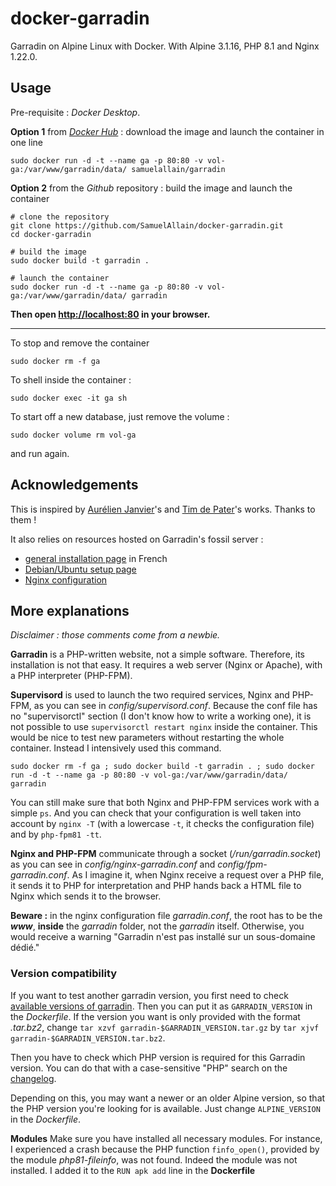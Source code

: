 # docker-garradin

Garradin on Alpine Linux with Docker. With Alpine 3.1.16, PHP 8.1 and Nginx 1.22.0.

## Usage

Pre-requisite : *Docker Desktop*.

**Option 1** from [*Docker Hub*](https://hub.docker.com/r/samuelallain/garradin) : download the image and launch the container in one line
```
sudo docker run -d -t --name ga -p 80:80 -v vol-ga:/var/www/garradin/data/ samuelallain/garradin 
```


**Option 2** from the *Github* repository : build the image and launch the container

```
# clone the repository
git clone https://github.com/SamuelAllain/docker-garradin.git
cd docker-garradin

# build the image
sudo docker build -t garradin .

# launch the container
sudo docker run -d -t --name ga -p 80:80 -v vol-ga:/var/www/garradin/data/ garradin 
```
**Then open [http://localhost:80](http://localhost:80) in your browser.**

<hr>

To stop and remove the container
```
sudo docker rm -f ga
```

To shell inside the container :
```
sudo docker exec -it ga sh
```

To start off a new database, just remove the volume :
```
sudo docker volume rm vol-ga
```
and run again.

## Acknowledgements

This is inspired by [Aurélien Janvier](https://github.com/ajanvier/docker-garradin)'s and [Tim de Pater](https://github.com/TrafeX/docker-php-nginx)'s works. Thanks to them !

It also relies on resources hosted on Garradin's fossil server :

+ [general installation page](https://fossil.kd2.org/garradin/wiki?name=Installation) in French
+ [Debian/Ubuntu setup page](https://fossil.kd2.org/garradin/wiki?name=Installation%20sous%20Debian-Ubuntu)
+ [Nginx configuration](https://fossil.kd2.org/garradin/wiki?name=Installation/nginx)


## More explanations

*Disclaimer : those comments come from a newbie.*

**Garradin** is a PHP-written website, not a simple software.
Therefore, its installation is not that easy.
It requires a web server (Nginx or Apache), with a PHP interpreter (PHP-FPM).

**Supervisord** is used to launch the two required services, Nginx and PHP-FPM, as you can see in *config/supervisord.conf*.
Because the conf file has no "supervisorctl" section (I don't know how to write a working one), it is not possible to use `supervisorctl restart nginx` inside the container.
This would be nice to test new parameters without restarting the whole container. 
Instead I intensively used this command.
```
sudo docker rm -f ga ; sudo docker build -t garradin . ; sudo docker run -d -t --name ga -p 80:80 -v vol-ga:/var/www/garradin/data/ garradin 
```
You can still make sure that both Nginx and PHP-FPM services work with a simple `ps`.
And you can check that your configuration is well taken into account by `nginx -T` (with a lowercase `-t`, it checks the configuration file) and by `php-fpm81 -tt`.

**Nginx and PHP-FPM** communicate through a socket (*/run/garradin.socket*) as you can see in *config/nginx-garradin.conf* and *config/fpm-garradin.conf*.
As I imagine it, when Nginx receive a request over a PHP file, it sends it to PHP for interpretation and PHP hands back a HTML file to Nginx which sends it to the browser.

**Beware :** in the nginx configuration file *garradin.conf*, the root has to be the ***www***, **inside** the *garradin* folder, not the *garradin* itself.
Otherwise, you would receive a warning "Garradin n'est pas installé sur un sous-domaine dédié."

### Version compatibility

If you want to test another garradin version, you first need to check [available versions of garradin](https://fossil.kd2.org/garradin/uvlist).
Then you can put it as `GARRADIN_VERSION` in the *Dockerfile*.
If the version you want is only provided with the format *.tar.bz2*, change `tar xzvf garradin-$GARRADIN_VERSION.tar.gz` by `tar xjvf garradin-$GARRADIN_VERSION.tar.bz2`.

Then you have to check which PHP version is required for this Garradin version. You can do that with a case-sensitive "PHP" search on the [changelog](https://fossil.kd2.org/garradin/wiki/?name=Changelog).

Depending on this, you may want a newer or an older Alpine version, so that the PHP version you're looking for is available. Just change `ALPINE_VERSION` in the *Dockerfile*.

**Modules** Make sure you have installed all necessary modules.
For instance, I experienced a crash because the PHP function `finfo_open()`, provided by the module *php81-fileinfo*, was not found.
Indeed the module was not installed.
I added it to the `RUN apk add` line in the **Dockerfile**
